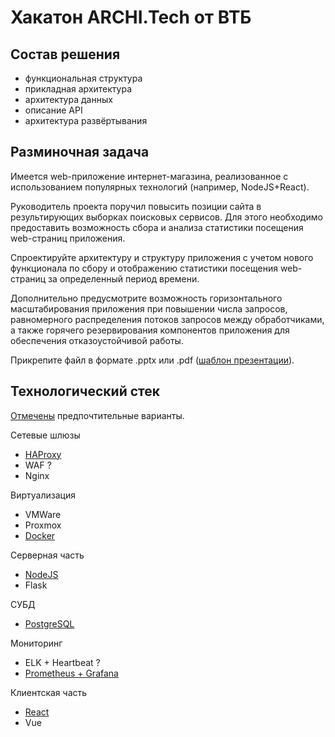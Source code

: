 # Хакатон ARCHI.Tech от ВТБ

## Состав решения

- функциональная структура
- прикладная архитектура
- архитектура данных
- описание API
- архитектура развёртывания

## Разминочная задача

Имеется web-приложение интернет-магазина, реализованное с использованием популярных технологий (например, NodeJS+React).

Руководитель проекта поручил повысить позиции сайта в результирующих выборках поисковых сервисов. Для этого необходимо предоставить возможность сбора и анализа статистики посещения web-страниц приложения.

Спроектируйте архитектуру и структуру приложения с учетом нового функционала по сбору и отображению статистики посещения web-страниц за определенный период времени.

Дополнительно предусмотрите возможность горизонтального масштабирования приложения при повышении числа запросов, равномерного распределения потоков запросов между обработчиками, а также горячего резервирования компонентов приложения для обеспечения отказоустойчивой работы.

Прикрепите файл в формате .pptx или .pdf ([шаблон презентации](./template.pptx)).

## Технологический стек

<ins>Отмечены</ins> предпочтительные варианты.

Сетевые шлюзы
- <ins>HAProxy</ins>
- WAF ?
- Nginx

Виртуализация
- VMWare
- Proxmox
- <ins>Docker</ins>

Серверная часть
- <ins>NodeJS</ins>
- Flask

СУБД
- <ins>PostgreSQL</ins>

Мониторинг
- ELK + Heartbeat ?
- <ins>Prometheus + Grafana</ins>

Клиентская часть
- <ins>React</ins>
- Vue
